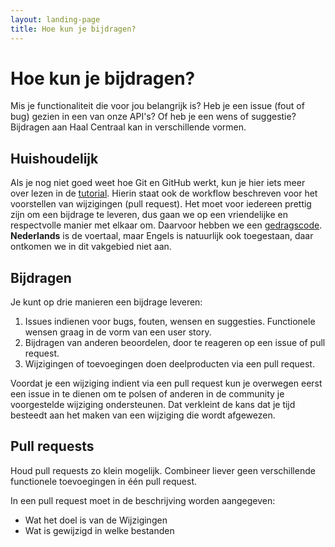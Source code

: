 ```yaml
---
layout: landing-page
title: Hoe kun je bijdragen?
---
```


# Hoe kun je bijdragen?

Mis je functionaliteit die voor jou belangrijk is? Heb je een issue (fout of bug) gezien in een van onze API's? Of heb je een wens of suggestie? Bijdragen aan Haal Centraal kan in verschillende vormen.

## Huishoudelijk

Als je nog niet goed weet hoe Git en GitHub werkt, kun je hier iets meer over lezen in de [tutorial](https://github.com/VNG-Realisatie/API-Kennisbank/blob/master/GitHub%20tutorial/github_tutorial.md). Hierin staat ook de workflow beschreven voor het voorstellen van wijzigingen (pull request). Het moet voor iedereen prettig zijn om een bijdrage te leveren, dus gaan we op een vriendelijke en respectvolle manier met elkaar om. Daarvoor hebben we een [gedragscode](https://github.com/VNG-Realisatie/API-Kennisbank/blob/master/CODE_OF_CONDUCT.md). **Nederlands** is de voertaal, maar Engels is natuurlijk ook toegestaan, daar ontkomen we in dit vakgebied niet aan.

## Bijdragen

Je kunt op drie manieren een bijdrage leveren:

1. Issues indienen voor bugs, fouten, wensen en suggesties. Functionele wensen graag in de vorm van een user story.
2. Bijdragen van anderen beoordelen, door te reageren op een issue of pull request.
3. Wijzigingen of toevoegingen doen deelproducten via een pull request.

Voordat je een wijziging indient via een pull request kun je overwegen eerst een issue in te dienen om te polsen of anderen in de community je voorgestelde wijziging ondersteunen. Dat verkleint de kans dat je tijd besteedt aan het maken van een wijziging die wordt afgewezen.

## Pull requests

Houd pull requests zo klein mogelijk. Combineer liever geen verschillende functionele toevoegingen in &eacute;&eacute;n pull request.

In een pull request moet in de beschrijving worden aangegeven:

* Wat het doel is van de Wijzigingen
* Wat is gewijzigd in welke bestanden

